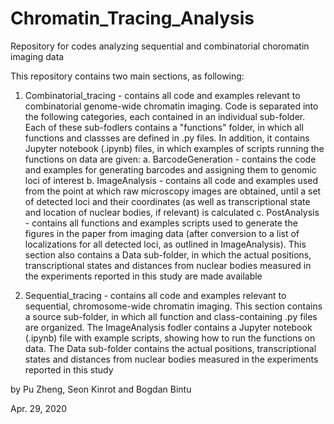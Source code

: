 # Chromatin_Tracing_Analysis
Repository for codes analyzing sequential and combinatorial choromatin imaging data

This repository contains two main sections, as following:

1. Combinatorial_tracing - contains all code and examples relevant to combinatorial genome-wide chromatin imaging. Code is separated into the following categories, each contained in an individual sub-folder. Each of these sub-fodlers contains a "functions" folder, in which all functions and classses are defined in .py files. In addition, it contains Jupyter notebook (.ipynb) files, in which examples of scripts running the functions on data are given:
   a. BarcodeGeneration - contains the code and examples for generating barcodes and assigning them to genomic loci of interest
   b. ImageAnalysis - contains all code and examples used from the point at which raw microscopy images are obtained, until a set of detected loci and their coordinates (as well as transcriptional state and location of nuclear bodies, if relevant) is calculated
   c. PostAnalysis - contains all functions and examples scripts used to generate the figures in the paper from imaging data (after conversion to a list of localizations for all detected loci, as outlined in ImageAnalysis). This section also contains a Data sub-folder, in which the actual positions, transcriptional states and distances from nuclear bodies measured in the experiments reported in this study are made available
   
2. Sequential_tracing - contains all code and examples relevant to sequential, chromosome-wide chromatin imaging. This section contains a source sub-folder, in which all function and class-containing .py files are organized. The ImageAnalysis fodler contains a Jupyter notebook (.ipynb) file with example scripts, showing how to run the functions on data. The Data sub-folder contains the actual positions, transcriptional states and distances from nuclear bodies measured in the experiments reported in this study

by Pu Zheng, Seon Kinrot and Bogdan Bintu

Apr. 29, 2020
